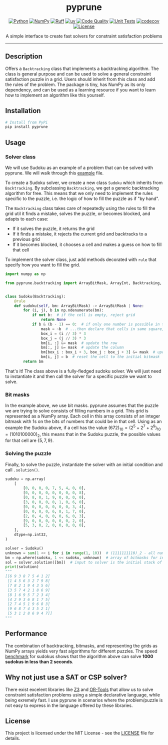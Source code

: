 <div align="center">

# pyprune
[![Python](https://img.shields.io/badge/Python-3776ab?logo=python&logoColor=white)](https://www.python.org/)
[![NumPy](https://img.shields.io/badge/NumPy-4dabcf?logo=numpy&logoColor=white)](https://numpy.org/)
[![Ruff](https://img.shields.io/badge/Ruff-261230?logo=ruff&logoColor=white)](https://github.com/astral-sh/ruff)
[![uv](https://img.shields.io/badge/uv-de5fe9?logo=uv&logoColor=white)](https://github.com/astral-sh/uv)
[![Code Quality](https://github.com/miguelbper/pyprune/actions/workflows/code-quality.yaml/badge.svg)](https://github.com/miguelbper/pyprune/actions/workflows/code-quality.yaml)
[![Unit Tests](https://github.com/miguelbper/pyprune/actions/workflows/tests.yaml/badge.svg)](https://github.com/miguelbper/pyprune/actions/workflows/tests.yaml)
[![codecov](https://codecov.io/gh/miguelbper/pyprune/graph/badge.svg)](https://codecov.io/gh/miguelbper/pyprune)
[![License](https://img.shields.io/badge/License-MIT-green.svg?labelColor=gray)](LICENSE)

A simple interface to create fast solvers for constraint satisfaction problems

</div>

---

## Description

Offers a `Backtracking` class that implements a backtracking algorithm. The class is general purpose and can be used to solve a general constraint satisfaction puzzle in a grid. Users should inherit from this class and add the rules of the problem. The package is tiny, has NumPy as its only dependency, and can be used as a learning resource if you want to learn how to implement an algorithm like this yourself.

## Installation

```bash
# Install from PyPi
pip install pyprune
```

## Usage

### Solver class

We will use Sudoku as an example of a problem that can be solved with pyprune. We will walk through this [example](pyprune/sudoku/sudoku.py) file.

To create a Sudoku solver, we create a new class `Sudoku` which inherits from
`Backtracking`. By subclassing `Backtracking`, we get a generic backtracking
algorithm for free. This means that we only need to implement the rules
specific to the puzzle, i.e. the logic of how to fill the puzzle as if "by hand".

The `Backtracking` class takes care of repeatedly using the rules to fill the
grid util it finds a mistake, solves the puzzle, or becomes blocked, and adapts
to each case:
- If it solves the puzzle, it returns the grid
- If it finds a mistake, it rejects the current grid and backtracks to a previous grid
- If it becomes blocked, it chooses a cell and makes a guess on how to fill that cell

To implement the solver class, just add methods decorated with `rule` that
specify how you want to fill the grid.

```python
import numpy as np

from pyprune.backtracking import ArrayBitMask, ArrayInt, Backtracking, rule


class Sudoku(Backtracking):
    @rule
    def sudoku(self, bm: ArrayBitMask) -> ArrayBitMask | None:
        for (i, j), b in np.ndenumerate(bm):
            if not b:  # if the cell is empty, reject grid
                return None
            if b & (b - 1) == 0:  # if only one number is possible in this cell...
                mask = ~b  # ...then declare that cells in same square, row, col can't have the same num
                box_i = (i // 3) * 3
                box_j = (j // 3) * 3
                bm[i, :] &= mask  # update the row
                bm[:, j] &= mask  # update the column
                bm[box_i : box_i + 3, box_j : box_j + 3] &= mask  # update the box
                bm[i, j] = b  # reset the cell to the initial bitmask
        return bm
```

That's it! The class above is a fully-fledged sudoku solver. We will just need to instantiate it and then call the solver for a specific puzzle we want to solve.

### Bit masks

In the example above, we use bit masks. pyprune assumes that the puzzle we are trying to solve consists of filling numbers in a grid. This grid is represented as a NumPy array. Each cell in this array consists of an integer bitmask with 1s on the bits of numbers that could be in that cell. Using as an example the Sudoku above, if a cell has the value $`(672)_{10} = (2^5 + 2^7 + 2^9)_{10} = (1010100000)_2`$, this means that in the Sudoku puzzle, the possible values for that cell are $`\{5,7,9\}`$.

### Solving the puzzle

Finally, to solve the puzzle, instantiate the solver with an initial condition and call `.solution()`.

```python
sudoku = np.array(
    [
        [0, 0, 0, 0, 7, 5, 4, 0, 0],
        [0, 0, 0, 0, 0, 0, 0, 0, 8],
        [0, 8, 0, 1, 9, 0, 0, 0, 0],
        [3, 0, 0, 0, 0, 1, 0, 6, 0],
        [0, 0, 0, 0, 0, 0, 0, 3, 4],
        [0, 0, 0, 0, 6, 8, 1, 7, 0],
        [2, 0, 4, 0, 0, 0, 6, 0, 3],
        [9, 0, 0, 0, 0, 0, 0, 2, 0],
        [5, 3, 0, 2, 0, 0, 0, 0, 0],
    ],
    dtype=np.int32,
)

solver = Sudoku()
unknown = sum(1 << i for i in range(1, 10))  # (1111111110)_2 - all numbers are possible
bm = np.where(sudoku, 1 << sudoku, unknown)  # array of bitmasks for initial grid
sol = solver.solution([bm])  # input to solver is the initial stack of ArrayBitMask
print(solution)
"""
[[6 9 3 8 7 5 4 1 2]
 [1 4 5 6 3 2 7 9 8]
 [7 8 2 1 9 4 3 5 6]
 [3 5 7 4 2 1 8 6 9]
 [8 1 6 9 5 7 2 3 4]
 [4 2 9 3 6 8 1 7 5]
 [2 7 4 5 1 9 6 8 3]
 [9 6 8 7 4 3 5 2 1]
 [5 3 1 2 8 6 9 4 7]]
"""
```

## Performance

The combination of backtracking, bitmasks, and representing the grids as NumPy arrays yields very fast algorithms for different puzzles. The speed [benchmark](pyprune/sudoku/benchmark.py) for sudokus shows that the algorithm above can solve **1000 sudokus in less than 2 seconds**.

## Why not just use a SAT or CSP solver?

There exist excelent libraries like [Z3](https://github.com/Z3Prover/z3) and [OR-Tools](https://github.com/google/or-tools) that allow us to solve constraint satisfaction problems using a simple declarative language, while being exremely fast. I use pyprune in scenarios where the problem/puzzle is not easy to express in the language offered by these libraries.

## License

This project is licensed under the MIT License - see the [LICENSE](LICENSE) file for details.
